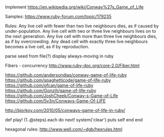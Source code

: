 Implement https://en.wikipedia.org/wiki/Conway%27s_Game_of_Life

Samples: https://www.ruby-forum.com/topic/179235

Rules:
Any live cell with fewer than two live neighbours dies, as if caused by under-population.
Any live cell with two or three live neighbours lives on to the next generation.
Any live cell with more than three live neighbours dies, as if by overcrowding.
Any dead cell with exactly three live neighbours becomes a live cell, as if by reproduction.

parse seed from file(?)
display always-moving in ruby


Fibers - concurrency http://www.ruby-doc.org/core-2.0/Fiber.html

https://github.com/andersondias/conway-game-of-life-ruby
https://github.com/spaghetticode/game-of-life-ruby
https://github.com/ofcan/game-of-life-ruby
https://github.com/Gonzih/game-of-life-ruby
https://github.com/JoshCheek/Conway-s-Game-of-Life
https://github.com/5v3n/Conways-Game-Of-LIFE

http://bjorkoy.com/2010/05/conways-game-of-life-in-ruby/

def play! (1..@steps).each do next! system('clear') puts self end end


hexagonal rules: http://www.well.com/~dgb/hexrules.html